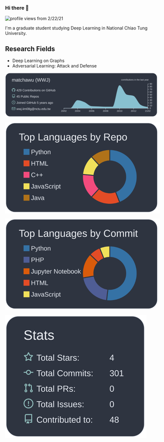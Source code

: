 ### Hi there 👋
![profile views](https://komarev.com/ghpvc/?username=matchawu) from 2/22/21

I'm a graduate student studying Deep Learning in National Chiao Tung University.

## Research Fields
- Deep Learning on Graphs
- Adversarial Learning: Attack and Defense


![](https://raw.githubusercontent.com/matchawu/matchawu/main/profile-summary-card-output/nord_dark/0-profile-details.svg)

![](https://raw.githubusercontent.com/matchawu/matchawu/main/profile-summary-card-output/nord_dark/1-repos-per-language.svg)

![](https://raw.githubusercontent.com/matchawu/matchawu/main/profile-summary-card-output/nord_dark/2-most-commit-language.svg)

![](https://raw.githubusercontent.com/matchawu/matchawu/main/profile-summary-card-output/nord_dark/3-stats.svg)


<!--
**matchawu/matchawu** is a ✨ _special_ ✨ repository because its `README.md` (this file) appears on your GitHub profile.

Here are some ideas to get you started:

- 🔭 I’m currently working on ...
- 🌱 I’m currently learning ...
- 👯 I’m looking to collaborate on ...
- 🤔 I’m looking for help with ...
- 💬 Ask me about ...
- 📫 How to reach me: ...
- 😄 Pronouns: ...
- ⚡ Fun fact: ...
-->
